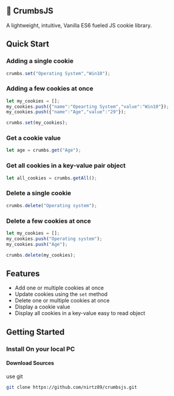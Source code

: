 ## 🍪 CrumbsJS

A lightweight, intuitive, Vanilla ES6 fueled JS cookie library.

## Quick Start

### Adding a single cookie
```javascript
crumbs.set("Operating System","Win10");
```

### Adding a few cookies at once
```javascript
let my_cookies = [];
my_cookies.push({"name":"Opearting System","value":"Win10"});
my_cookies.push({"name":"Age","value":"29"});

crumbs.set(my_cookies);
```

### Get a cookie value
```javascript
let age = crumbs.get("Age");
```

### Get all cookies in a key-value pair object
```javascript
let all_cookies = crumbs.getAll();
```

### Delete a single cookie
```javascript
crumbs.delete("Operating system");
```

### Delete a few cookies at once
```javascript
let my_cookies = [];
my_cookies.push("Operating system");
my_cookies.push("Age");

crumbs.delete(my_cookies);
```

## Features

* Add one or multiple cookies at once
* Update cookies using the `set` method
* Delete one or multiple cookies at once
* Display a cookie value
* Display all cookies in a key-value easy to read object


## Getting Started

### Install On your local PC

#### Download Sources

use git

```bash
git clone https://github.com/nirtz89/crumbsjs.git
```
